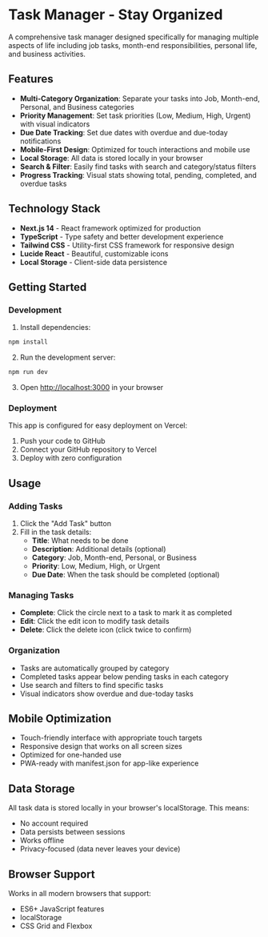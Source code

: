 # Task Manager - Stay Organized

A comprehensive task manager designed specifically for managing multiple aspects of life including job tasks, month-end responsibilities, personal life, and business activities.

## Features

- **Multi-Category Organization**: Separate your tasks into Job, Month-end, Personal, and Business categories
- **Priority Management**: Set task priorities (Low, Medium, High, Urgent) with visual indicators
- **Due Date Tracking**: Set due dates with overdue and due-today notifications
- **Mobile-First Design**: Optimized for touch interactions and mobile use
- **Local Storage**: All data is stored locally in your browser
- **Search & Filter**: Easily find tasks with search and category/status filters
- **Progress Tracking**: Visual stats showing total, pending, completed, and overdue tasks

## Technology Stack

- **Next.js 14** - React framework optimized for production
- **TypeScript** - Type safety and better development experience
- **Tailwind CSS** - Utility-first CSS framework for responsive design
- **Lucide React** - Beautiful, customizable icons
- **Local Storage** - Client-side data persistence

## Getting Started

### Development

1. Install dependencies:
```bash
npm install
```

2. Run the development server:
```bash
npm run dev
```

3. Open [http://localhost:3000](http://localhost:3000) in your browser

### Deployment

This app is configured for easy deployment on Vercel:

1. Push your code to GitHub
2. Connect your GitHub repository to Vercel
3. Deploy with zero configuration

## Usage

### Adding Tasks
1. Click the "Add Task" button
2. Fill in the task details:
   - **Title**: What needs to be done
   - **Description**: Additional details (optional)
   - **Category**: Job, Month-end, Personal, or Business
   - **Priority**: Low, Medium, High, or Urgent
   - **Due Date**: When the task should be completed (optional)

### Managing Tasks
- **Complete**: Click the circle next to a task to mark it as completed
- **Edit**: Click the edit icon to modify task details
- **Delete**: Click the delete icon (click twice to confirm)

### Organization
- Tasks are automatically grouped by category
- Completed tasks appear below pending tasks in each category
- Use search and filters to find specific tasks
- Visual indicators show overdue and due-today tasks

## Mobile Optimization

- Touch-friendly interface with appropriate touch targets
- Responsive design that works on all screen sizes
- Optimized for one-handed use
- PWA-ready with manifest.json for app-like experience

## Data Storage

All task data is stored locally in your browser's localStorage. This means:
- No account required
- Data persists between sessions
- Works offline
- Privacy-focused (data never leaves your device)

## Browser Support

Works in all modern browsers that support:
- ES6+ JavaScript features
- localStorage
- CSS Grid and Flexbox
